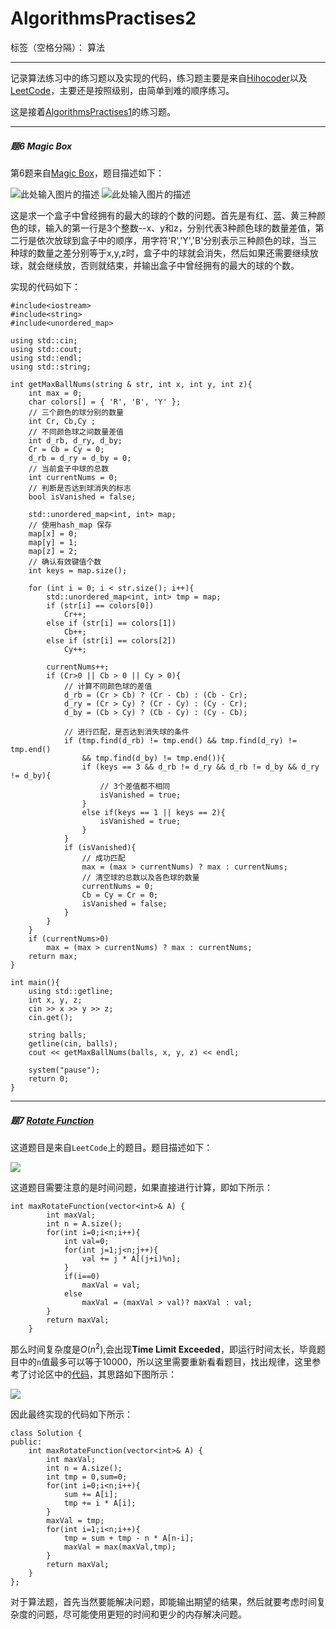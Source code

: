 # AlgorithmsPractises2

标签（空格分隔）： 算法

---

记录算法练习中的练习题以及实现的代码，练习题主要是来自[Hihocoder][1]以及[LeetCode](https://leetcode.com/problemset/algorithms/)，主要还是按照级别，由简单到难的顺序练习。

这是接着[AlgorithmsPractises1][2]的练习题。

------

##### 题6  Magic Box
  第6题来自[Magic Box][3]，题目描述如下：

  ![此处输入图片的描述][4]
  ![此处输入图片的描述][5]

  这是求一个盒子中曾经拥有的最大的球的个数的问题。首先是有红、蓝、黄三种颜色的球，输入的第一行是3个整数--x、y和z，分别代表3种颜色球的数量差值，第二行是依次放球到盒子中的顺序，用字符'R','Y','B'分别表示三种颜色的球，当三种球的数量之差分别等于x,y,z时，盒子中的球就会消失，然后如果还需要继续放球，就会继续放，否则就结束，并输出盒子中曾经拥有的最大的球的个数。

  

实现的代码如下：

```
#include<iostream>
#include<string>
#include<unordered_map>

using std::cin;
using std::cout;
using std::endl;
using std::string;

int getMaxBallNums(string & str, int x, int y, int z){
	int max = 0;
	char colors[] = { 'R', 'B', 'Y' };
	// 三个颜色的球分别的数量
	int Cr, Cb,Cy ;
	// 不同颜色球之间数量差值
	int d_rb, d_ry, d_by;
	Cr = Cb = Cy = 0;
	d_rb = d_ry = d_by = 0;
	// 当前盒子中球的总数
	int currentNums = 0;
	// 判断是否达到球消失的标志
	bool isVanished = false;

	std::unordered_map<int, int> map;
	// 使用hash_map 保存
	map[x] = 0;
	map[y] = 1;
	map[z] = 2;
	// 确认有效键值个数
	int keys = map.size();

	for (int i = 0; i < str.size(); i++){
		std::unordered_map<int, int> tmp = map;
		if (str[i] == colors[0])
			Cr++;
		else if (str[i] == colors[1])
			Cb++;
		else if (str[i] == colors[2])
			Cy++;

		currentNums++;
		if (Cr>0 || Cb > 0 || Cy > 0){
			// 计算不同颜色球的差值
			d_rb = (Cr > Cb) ? (Cr - Cb) : (Cb - Cr);
			d_ry = (Cr > Cy) ? (Cr - Cy) : (Cy - Cr);
			d_by = (Cb > Cy) ? (Cb - Cy) : (Cy - Cb);

			// 进行匹配，是否达到消失球的条件
			if (tmp.find(d_rb) != tmp.end() && tmp.find(d_ry) != tmp.end()
				&& tmp.find(d_by) != tmp.end()){
				if (keys == 3 && d_rb != d_ry && d_rb != d_by && d_ry != d_by){
					// 3个差值都不相同
					isVanished = true;
				}
				else if(keys == 1 || keys == 2){
					isVanished = true;
				}
			}
			if (isVanished){
				// 成功匹配
				max = (max > currentNums) ? max : currentNums;
				// 清空球的总数以及各色球的数量
				currentNums = 0;
				Cb = Cy = Cr = 0;
				isVanished = false;
			}	
		}
	}
	if (currentNums>0)
		max = (max > currentNums) ? max : currentNums;
	return max;
}

int main(){
	using std::getline;
	int x, y, z;
	cin >> x >> y >> z;
	cin.get();

	string balls;
	getline(cin, balls);
	cout << getMaxBallNums(balls, x, y, z) << endl;
	
	system("pause");
	return 0;
}
```

------

##### 题7 [Rotate Function](https://leetcode.com/problems/rotate-function/) 

这道题目是来自`LeetCode`上的题目。题目描述如下：

![](http://7xrluf.com1.z0.glb.clouddn.com/QQ%E6%88%AA%E5%9B%BE20161011192004.png)



这道题目需要注意的是时间问题，如果直接进行计算，即如下所示：

```
int maxRotateFunction(vector<int>& A) {
        int maxVal;
        int n = A.size();
        for(int i=0;i<n;i++){
            int val=0;
            for(int j=1;j<n;j++){
                val += j * A[(j+i)%n];
            }
            if(i==0)
                maxVal = val;
            else
                maxVal = (maxVal > val)? maxVal : val;
        }
        return maxVal;
    }
```

那么时间复杂度是$O(n^2)$,会出现**Time Limit Exceeded**，即运行时间太长，毕竟题目中的`n`值最多可以等于10000，所以这里需要重新看看题目，找出规律，这里参考了讨论区中的[代码](https://discuss.leetcode.com/topic/62581/c-codes-with-clear-formula-explanation-75-61)，其思路如下图所示：

![](http://7xrluf.com1.z0.glb.clouddn.com/algorithm8.png)

因此最终实现的代码如下所示：

```
class Solution {
public:
    int maxRotateFunction(vector<int>& A) {
        int maxVal;
        int n = A.size();
        int tmp = 0,sum=0;
        for(int i=0;i<n;i++){
            sum += A[i];
            tmp += i * A[i];
        }
        maxVal = tmp;
        for(int i=1;i<n;i++){
            tmp = sum + tmp - n * A[n-i];
            maxVal = max(maxVal,tmp);
        }
        return maxVal;
    }
};
```

对于算法题，首先当然要能解决问题，即能输出期望的结果，然后就要考虑时间复杂度的问题，尽可能使用更短的时间和更少的内存解决问题。



[1]: http://hihocoder.com/problemset
[2]: https://github.com/ccc013/DataStructe-Algorithms_Study/blob/master/AlgorithmsPractises/AlgorithmsPractises1.md
[3]: http://hihocoder.com/problemset/problem/1135
[4]: http://7xrluf.com1.z0.glb.clouddn.com/algorithm71.png
[5]: http://7xrluf.com1.z0.glb.clouddn.com/algorithm72.png